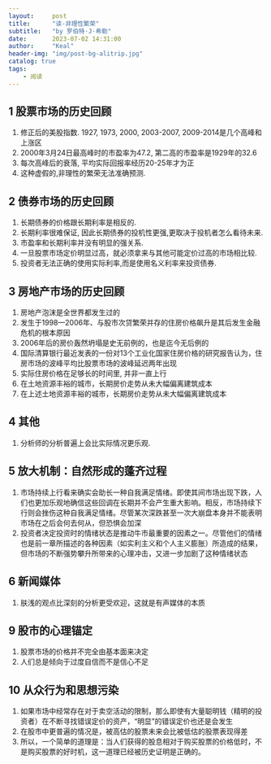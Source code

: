 ```yaml
---
layout:     post
title:      "读-非理性繁荣"
subtitle:   "by 罗伯特·J·希勒"
date:       2023-07-02 14:31:00
author:     "Keal"
header-img: "img/post-bg-alitrip.jpg"
catalog: true
tags:
    - 阅读
---
```


## 1 股票市场的历史回顾

1. 修正后的美股指数. 1927, 1973, 2000, 2003-2007, 2009-2014是几个高峰和上涨区
2. 2000年3月24日最高峰时的市盈率为47.2, 第二高的市盈率是1929年的32.6
3. 每次高峰后的衰落, 平均实际回报率经历20-25年才为正
4. 这种虚假的,非理性的繁荣无法准确预测.

## 2 债券市场的历史回顾

1. 长期债券的价格跟长期利率是相反的.
2. 长期利率很难保证, 因此长期债券的投机性更强,更取决于投机者怎么看待未来.
3. 市盈率和长期利率并没有明显的强关系.
4. 一旦股票市场定价明显过高，就必须拿来与其他可能定价过高的市场相比较.
5. 投资者无法正确的使用实际利率,而是使用名义利率来投资债券.

## 3 房地产市场的历史回顾

1. 房地产泡沫是全世界都发生过的
2. 发生于1998—2006年、与股市次贷繁荣并存的住房价格飙升是其后发生金融危机的根本原因
3. 2006年后的房价轰然坍塌是史无前例的，也是迄今无后例的
4. 国际清算银行最近发表的一份对13个工业化国家住房价格的研究报告认为，住房市场的波峰平均比股票市场的波峰延迟两年出现
5. 实际住房价格在足够长的时间里, 并非一直上行
6. 在土地资源丰裕的城市，长期房价走势从未大幅偏离建筑成本
7. 在上述土地资源丰裕的城市，长期房价走势从未大幅偏离建筑成本

## 4 其他

1. 分析师的分析普遍上会比实际情况更乐观.

## 5 放大机制：自然形成的蓬齐过程

1. 市场持续上行看来确实会助长一种自我满足情绪。即使其间市场出现下跌，人们也更加乐观地确信这些回调在长期并不会产生重大影响。相反，市场持续下行则会挫伤这种自我满足情绪。尽管某次深跌甚至一次大崩盘本身并不能表明市场在之后会何去何从，但恐惧会加深
2. 投资者决定投资时的情绪状态是推动牛市最重要的因素之一。尽管他们的情绪也是前一章所描述的各种因素（如实利主义和个人主义膨胀）所造成的结果，但市场的不断强势攀升所带来的心理冲击，又进一步加剧了这种情绪状态

## 6 新闻媒体

1. 肤浅的观点比深刻的分析更受欢迎，这就是有声媒体的本质

## 9 股市的心理锚定

1. 股票市场的价格并不完全由基本面来决定
2. 人们总是倾向于过度自信而不是信心不足

## 10 从众行为和思想污染

1. 如果市场中经常存在对于卖空活动的限制，那么即使有大量聪明钱（精明的投资者）在不断寻找错误定价的资产，“明显”的错误定价也还是会发生
2. 在股市中更普遍的情况是，被高估的股票未来会比被低估的股票表现得差
3. 所以，一个简单的道理是：当人们获得的股息相对于购买股票的价格低时，不是购买股票的好时机，这一道理已经被历史证明是正确的。